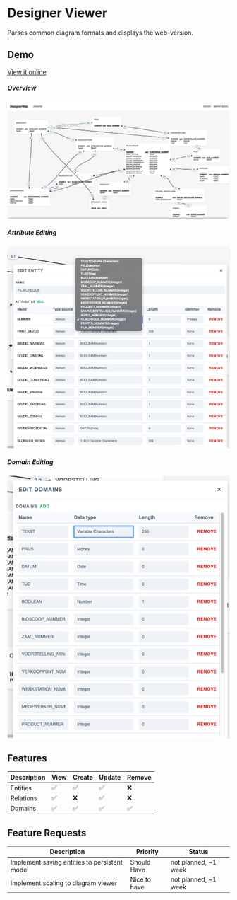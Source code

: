 # Designer Viewer
Parses common diagram formats and displays the web-version.

## Demo
[View it online](https://cdm.maartendev.me)
##### Overview
![Overview](./docs/overview.png)
##### Attribute Editing
![Entity Attribute](./docs/entity_attributes.png)
##### Domain Editing
![Domains](./docs/domains.png)

## Features
| Description               |  View  | Create | Update | Remove |
| --------------------------| ------ |------  | ------ | ------ |
| Entities                  | ✅     | ✅     |✅       | ❌     |
| Relations                 | ✅     | ❌     |✅       | ❌     |
| Domains                   | ✅     | ✅     |✅       | ✅     |


## Feature Requests
| Description               | Priority      | Status             |
| --------------------------| ------------- | -------------------|
| Implement saving entities to persistent model | Should Have    |  not planned, ~1 week |
| Implement scaling to diagram viewer   | Nice to have    |  not planned, ~1 week |
